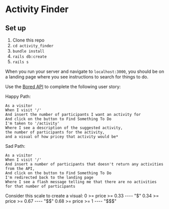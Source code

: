 # Activity Finder 

## Set up

1. Clone this repo 
2. `cd activity_finder`
3. `bundle install`
4. `rails db:create`
5. `rails s`

When you run your server and navigate to `localhost:3000`, you should be on a landing page where you see instructions to search for things to do. 

Use the [Bored API](https://www.boredapi.com) to complete the following user story:

Happy Path: 
```
As a visitor
When I visit '/'
And insert the number of participants I want an activity for
And click on the button to Find Something To Do
I'm taken to '/activity'
Where I see a description of the suggested activity, 
the number of participants for the activity,
and a visual of how pricey that activity would be*
```

Sad Path:

```
As a visitor
When I visit '/'
And insert a number of participants that doesn't return any activities from the API,
And click on the button to Find Something To Do
I'm redirected back to the landing page
Where I see a flash message telling me that there are no activities for that number of participants
```

Consider this scale to create a visual:
0 >= price >= 0.33 ---- "$"
0.34 >= price >= 0.67 ---- "$$"
0.68 >= price >= 1 ---- "$$$"



